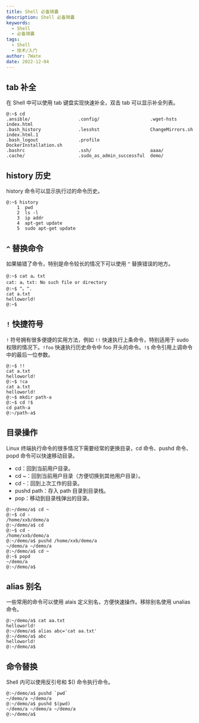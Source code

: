 ```yaml
---
title: Shell 必备锦囊
description: Shell 必备锦囊
keywords:
  - Shell
  - 必备锦囊
tags:
  - Shell
  - 技术/入门
author: 7Wate
date: 2022-12-04
---
```


## tab 补全

在 Shell 中可以使用 tab 键盘实现快速补全，双击 tab 可以显示补全列表。  

``` shell
@:~$ cd 
.ansible/                  .config/                   .wget-hsts                 index.html
.bash_history              .lesshst                   ChangeMirrors.sh           index.html.1
.bash_logout               .profile                   DockerInstallation.sh      
.bashrc                    .ssh/                      aaaa/                      
.cache/                    .sudo_as_admin_successful  demo/  
```

## history 历史

history 命令可以显示执行过的命令历史。
``` shell
@:~$ history
    1  pwd
    2  ls -l
    3  ip addr
    4  apt-get update
    5  sudo apt-get update
```

## `^` 替换命令

如果输错了命令，特别是命令较长的情况下可以使用 `^` 替换错误的地方。

``` shell
@:~$ cat a。txt
cat: a。txt: No such file or directory
@:~$ ^。^.
cat a.txt
helloworld!
@:~$ 
```

## `!` 快捷符号

`!` 符号拥有很多便捷的实用方法，例如 `!!` 快速执行上条命令，特别适用于 sudo 权限的情况下。`!foo` 快速执行历史命令中 foo 开头的命令。`!$`   命令引用上调命令中的最后一位参数。

``` shell
@:~$ !!
cat a.txt
helloworld!
@:~$ !ca
cat a.txt
helloworld!
@:~$ mkdir path-a
@:~$ cd !$
cd path-a
@:~/path-a$ 
```

## 目录操作

Linux 终端执行命令的很多情况下需要经常的更换目录，cd 命令、pushd 命令、popd 命令可以快速移动目录。

 - cd：回到当前用户目录。
 - cd ~：回到当前用户目录（方便切换到其他用户目录）。
 - cd -：回到上次工作的目录。
 - pushd path：存入 path 目录到目录栈。
 - pop：移动到目录栈弹出的目录。

``` shell
@:~/demo/a$ cd ~
@:~$ cd -
/home/xxb/demo/a
@:~/demo/a$ cd
@:~$ cd -
/home/xxb/demo/a
@:~/demo/a$ pushd /home/xxb/demo/a
~/demo/a ~/demo/a
@:~/demo/a$ cd ~
@:~$ popd
~/demo/a
@:~/demo/a$ 
```

## alias 别名

一些常用的命令可以使用 alais 定义别名，方便快速操作。移除别名使用 unalias 命令。

``` shell
@:~/demo/a$ cat aa.txt 
helloworld!
@:~/demo/a$ alias abc='cat aa.txt'
@:~/demo/a$ abc
helloworld!
@:~/demo/a$ 
```

## 命令替换

Shell 内可以使用反引号和 $() 命令执行命令。

```shell
@:~/demo/a$ pushd `pwd`
~/demo/a ~/demo/a
@:~/demo/a$ pushd $(pwd)
~/demo/a ~/demo/a ~/demo/a
@:~/demo/a$ 
```

